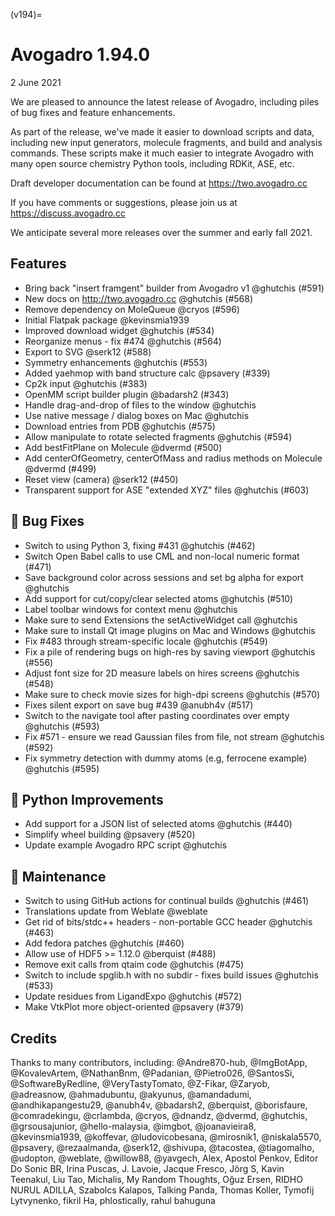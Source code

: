 (v194)=

# Avogadro 1.94.0

2 June 2021

We are pleased to announce the latest release of Avogadro, including piles of
bug fixes and feature enhancements.

As part of the release, we've made it easier to download scripts and data,
including new input generators, molecule fragments, and build and analysis
commands. These scripts make it much easier to integrate Avogadro with many
open source chemistry Python tools, including RDKit, ASE, etc.

Draft developer documentation can be found at https://two.avogadro.cc

If you have comments or suggestions, please join us at https://discuss.avogadro.cc

We anticipate several more releases over the summer and early fall 2021.

## Features

- Bring back "insert framgent" builder from Avogadro v1 @ghutchis (#591)
- New docs on http://two.avogadro.cc @ghutchis (#568)
- Remove dependency on MoleQueue @cryos (#596)
- Initial Flatpak package @kevinsmia1939
- Improved download widget @ghutchis (#534)
- Reorganize menus - fix #474 @ghutchis (#564)
- Export to SVG @serk12 (#588)
- Symmetry enhancements @ghutchis (#553)
- Added yaehmop with band structure calc @psavery (#339)
- Cp2k input @ghutchis (#383)
- OpenMM script builder plugin @badarsh2 (#343)
- Handle drag-and-drop of files to the window @ghutchis
- Use native message / dialog boxes on Mac @ghutchis
- Download entries from PDB @ghutchis (#575)
- Allow manipulate to rotate selected fragments @ghutchis (#594)
- Add bestFitPlane on Molecule @dvermd (#500)
- Add centerOfGeometry, centerOfMass and radius methods on Molecule @dvermd (#499)
- Reset view (camera) @serk12 (#450)
- Transparent support for ASE "extended XYZ" files @ghutchis (#603)

## 🐛 Bug Fixes

- Switch to using Python 3, fixing #431 @ghutchis (#462)
- Switch Open Babel calls to use CML and non-local numeric format (#471)
- Save background color across sessions and set bg alpha for export @ghutchis
- Add support for cut/copy/clear selected atoms @ghutchis (#510)
- Label toolbar windows for context menu @ghutchis
- Make sure to send Extensions the setActiveWidget call @ghutchis
- Make sure to install Qt image plugins on Mac and Windows @ghutchis
- Fix #483 through stream-specific locale @ghutchis (#549)
- Fix a pile of rendering bugs on high-res by saving viewport @ghutchis (#556)
- Adjust font size for 2D measure labels on hires screens @ghutchis (#548)
- Make sure to check movie sizes for high-dpi screens @ghutchis (#570)
- Fixes silent export on save bug #439 @anubh4v (#517)
- Switch to the navigate tool after pasting coordinates over empty @ghutchis (#593)
- Fix #571 - ensure we read Gaussian files from file, not stream @ghutchis (#592)
- Fix symmetry detection with dummy atoms (e.g, ferrocene example) @ghutchis (#595)

## 🐍 Python Improvements

- Add support for a JSON list of selected atoms @ghutchis (#440)
- Simplify wheel building @psavery (#520)
- Update example Avogadro RPC script @ghutchis

## 🧰 Maintenance

- Switch to using GitHub actions for continual builds @ghutchis (#461)
- Translations update from Weblate @weblate
- Get rid of bits/stdc++ headers - non-portable GCC header @ghutchis (#463)
- Add fedora patches @ghutchis (#460)
- Allow use of HDF5 >= 1.12.0 @berquist (#488)
- Remove exit calls from qtaim code @ghutchis (#475)
- Switch to include spglib.h with no subdir - fixes build issues @ghutchis (#533)
- Update residues from LigandExpo @ghutchis (#572)
- Make VtkPlot more object-oriented @psavery (#379)

## Credits

Thanks to many contributors, including: @Andre870-hub, @ImgBotApp,
@KovalevArtem, @NathanBnm, @Padanian,
@Pietro026, @SantosSi, @SoftwareByRedline, @VeryTastyTomato, @Z-Fikar,
@Zaryob, @adreasnow, @ahmadubuntu, @akyunus, @amandadumi,
@andhikapangestu29, @anubh4v, @badarsh2, @berquist, @borisfaure,
@comradekingu, @crlambda, @cryos, @dnandz, @dvermd, @ghutchis,
@grsousajunior, @hello-malaysia, @imgbot, @joanavieira8,
@kevinsmia1939, @koffevar, @ludovicobesana, @mirosnik1, @niskala5570,
@psavery, @rezaalmanda, @serk12, @shivupa, @tacostea, @tiagomalho,
@udopton, @weblate, @willow88, @yavgech, Alex, Apostol Penkov, Editor
Do Sonic BR, Irina Puscas, J. Lavoie, Jacque Fresco, Jörg S, Kavin
Teenakul, Liu Tao, Michalis, My Random Thoughts, Oğuz Ersen, RIDHO
NURUL ADILLA, Szabolcs Kalapos, Talking Panda, Thomas Koller, Tymofij
Lytvynenko, fikril Ha, phlostically, rahul bahuguna
